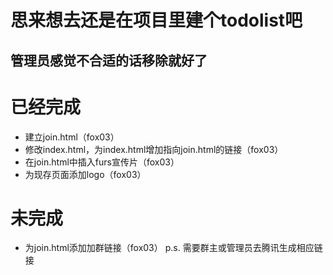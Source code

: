 # 思来想去还是在项目里建个todolist吧

## 管理员感觉不合适的话移除就好了

# 已经完成

- 建立join.html（fox03）
- 修改index.html，为index.html增加指向join.html的链接（fox03）
- 在join.html中插入furs宣传片（fox03）
- 为现存页面添加logo（fox03）

# 未完成
- 为join.html添加加群链接（fox03） p.s. 需要群主或管理员去腾讯生成相应链接

